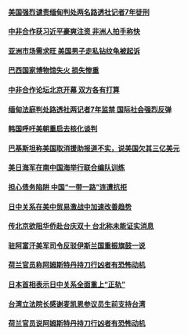 #### [美国强烈谴责缅甸判处两名路透社记者7年徒刑](../pages/z__yoerrvp/4555755.md) 

#### [中非合作获习近平豪爽注资 非洲人拍手称快](../pages/z__yoerrvp/4555609.md) 

#### [亚洲市场需求旺 美国男子走私钻纹龟被起诉](../pages/z__yoerrvp/4555562.md) 

#### [巴西国家博物馆失火 损失惨重](../pages/z__yoerrvp/4555479.md) 

#### [中非合作论坛北京开幕 双方各有打算](../pages/z__yoerrvp/4555296.md) 

#### [缅甸法庭判处路透社两记者7年监禁 国际社会强烈反弹](../pages/z__yoerrvp/4555282.md) 

#### [韩国呼吁美朝重启去核化谈判](../pages/z__yoerrvp/4555264.md) 

#### [巴基斯坦称美国取消援助报道不实，说美国欠其三亿美元](../pages/z__yoerrvp/4554773.md) 

#### [美日海军在南中国海举行联合编队训练](../pages/z__yoerrvp/4554622.md) 

#### [担心债务陷阱 中国“一带一路”连遭抗拒](../pages/z__yoerrvp/4554558.md) 

#### [日中关系在美中贸易激战中加速改善趋势](../pages/z__yoerrvp/4554375.md) 

#### [传北京欲阻华侨赴台庆双十 台北称未能证实消息](../pages/z__yoerrvp/4554371.md) 

#### [驻阿富汗美军司令反驳伊斯兰国重振旗鼓一说](../pages/z__yoerrvp/4554361.md) 

#### [荷兰官员称阿姆斯特丹持刀行凶者有恐怖动机](../pages/z__yoerrvp/4554358.md) 

#### [日本首相表示日中关系全面重上“正轨”](../pages/z__yoerrvp/4554351.md) 

#### [台湾立法院长感谢麦凯恩参议员生前支持台湾](../pages/z__yoerrvp/4554347.md) 

#### [荷兰官员说阿姆斯特丹持刀行凶者有恐怖动机](../pages/z__yoerrvp/4554027.md) 

